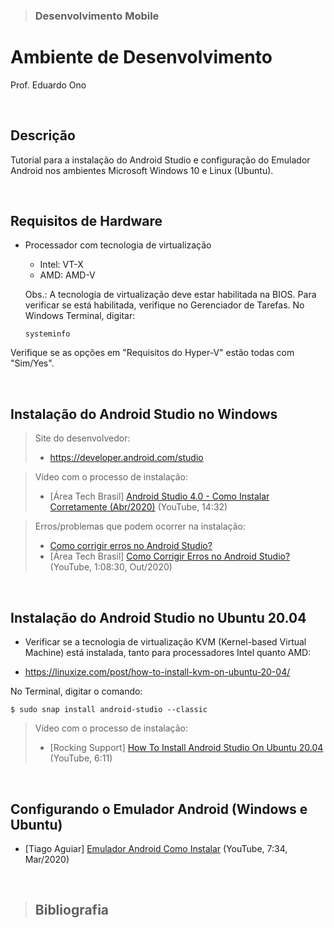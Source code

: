 > ### Desenvolvimento Mobile

# Ambiente de Desenvolvimento

Prof. Eduardo Ono

<br>

## Descrição

Tutorial para a instalação do Android Studio e configuração do Emulador Android nos ambientes Microsoft Windows 10 e Linux (Ubuntu).

<br>

## Requisitos de Hardware

* Processador com tecnologia de virtualização

    * Intel: VT-X
    * AMD: AMD-V

    Obs.: A tecnologia de virtualização deve estar habilitada na BIOS. Para verificar se está habilitada, verifique no Gerenciador de Tarefas. No Windows Terminal, digitar:

    ```
    systeminfo
    ```

Verifique se as opções em "Requisitos do Hyper-V" estão todas com "Sim/Yes".

<br>


## Instalação do Android Studio no Windows

  > Site do desenvolvedor:
  > * https://developer.android.com/studio

  > Vídeo com o processo de instalação:
  > * [Área Tech Brasil] [Android Studio 4.0 - Como Instalar Corretamente (Abr/2020)](https://www.youtube.com/watch?v=_Uqf5_kN6Rw) (YouTube, 14:32)

  > Erros/problemas que podem ocorrer na instalação:
  > * [Como corrigir erros no Android Studio?](https://areatechbrasil.com.br/como-corrigir-erros-no-android-studio/)
  > * [Área Tech Brasil] [Como Corrigir Erros no Android Studio?](https://www.youtube.com/watch?v=ECIz_FnwuoI) (YouTube, 1:08:30, Out/2020)

<br>

## Instalação do Android Studio no Ubuntu 20.04

  * Verificar se a tecnologia de virtualização KVM (Kernel-based Virtual Machine) está instalada, tanto para processadores Intel quanto AMD:

  * https://linuxize.com/post/how-to-install-kvm-on-ubuntu-20-04/

  No Terminal, digitar o comando:

  ```
  $ sudo snap install android-studio --classic
  ```

> Vídeo com o processo de instalação:
> * [Rocking Support] [How To Install Android Studio On Ubuntu 20.04](https://www.youtube.com/watch?v=I-Sxda91Yf4) (YouTube, 6:11)

<br>

## Configurando o Emulador Android (Windows e Ubuntu)

* [Tiago Aguiar] [Emulador Android Como Instalar](https://www.youtube.com/watch?v=YAkH6DcmbOY) (YouTube, 7:34, Mar/2020)

<br>

> ## Bibliografia

<br>
